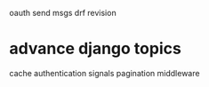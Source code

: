 oauth
send msgs
drf revision

# advance django topics
cache 
authentication
signals
pagination
middleware
